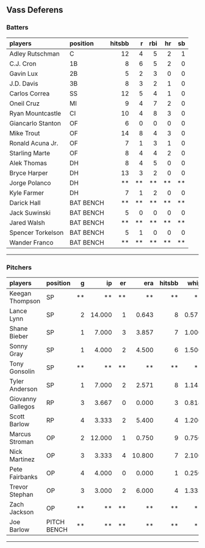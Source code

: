 ## Vass Deferens

### Batters

 
|players           |position  | hitsbb|  r| rbi| hr| sb| 
|:-----------------|:---------|------:|--:|---:|--:|--:| 
|Adley Rutschman   |C         |     12|  4|   5|  2|  1| 
|C.J. Cron         |1B        |      8|  6|   5|  2|  0| 
|Gavin Lux         |2B        |      5|  2|   3|  0|  0| 
|J.D. Davis        |3B        |      8|  3|   2|  1|  0| 
|Carlos Correa     |SS        |     12|  5|   4|  1|  0| 
|Oneil Cruz        |MI        |      9|  4|   7|  2|  0| 
|Ryan Mountcastle  |CI        |     10|  4|   8|  3|  0| 
|Giancarlo Stanton |OF        |      6|  0|   0|  0|  0| 
|Mike Trout        |OF        |     14|  8|   4|  3|  0| 
|Ronald Acuna Jr.  |OF        |      7|  1|   3|  1|  0| 
|Starling Marte    |OF        |      8|  4|   4|  2|  0| 
|Alek Thomas       |DH        |      8|  4|   5|  0|  0| 
|Bryce Harper      |DH        |     13|  3|   2|  0|  0| 
|Jorge Polanco     |DH        |     **| **|  **| **| **| 
|Kyle Farmer       |DH        |      7|  1|   2|  0|  0| 
|Darick Hall       |BAT BENCH |     **| **|  **| **| **| 
|Jack Suwinski     |BAT BENCH |      5|  0|   0|  0|  0| 
|Jared Walsh       |BAT BENCH |     **| **|  **| **| **| 
|Spencer Torkelson |BAT BENCH |      5|  1|   0|  0|  0| 
|Wander Franco     |BAT BENCH |     **| **|  **| **| **| 


* * *

### Pitchers

 
|players           |position    |  g|     ip| er|    era| hitsbb|  whip| so|  w| sv| 
|:-----------------|:-----------|--:|------:|--:|------:|------:|-----:|--:|--:|--:| 
|Keegan Thompson   |SP          | **|     **| **|     **|     **|    **| **| **| **| 
|Lance Lynn        |SP          |  2| 14.000|  1|  0.643|      8| 0.571| 19|  2|  0| 
|Shane Bieber      |SP          |  1|  7.000|  3|  3.857|      7| 1.000| 11|  0|  0| 
|Sonny Gray        |SP          |  1|  4.000|  2|  4.500|      6| 1.500|  2|  0|  0| 
|Tony Gonsolin     |SP          | **|     **| **|     **|     **|    **| **| **| **| 
|Tyler Anderson    |SP          |  1|  7.000|  2|  2.571|      8| 1.143|  3|  0|  0| 
|Giovanny Gallegos |RP          |  3|  3.667|  0|  0.000|      3| 0.818|  3|  0|  1| 
|Scott Barlow      |RP          |  4|  3.333|  2|  5.400|      4| 1.200|  5|  0|  1| 
|Marcus Stroman    |OP          |  2| 12.000|  1|  0.750|      9| 0.750|  6|  0|  0| 
|Nick Martinez     |OP          |  3|  3.333|  4| 10.800|      7| 2.100|  2|  0|  2| 
|Pete Fairbanks    |OP          |  4|  4.000|  0|  0.000|      1| 0.250|  7|  0|  1| 
|Trevor Stephan    |OP          |  3|  3.000|  2|  6.000|      4| 1.333|  4|  0|  0| 
|Zach Jackson      |OP          | **|     **| **|     **|     **|    **| **| **| **| 
|Joe Barlow        |PITCH BENCH | **|     **| **|     **|     **|    **| **| **| **| 


* * *


